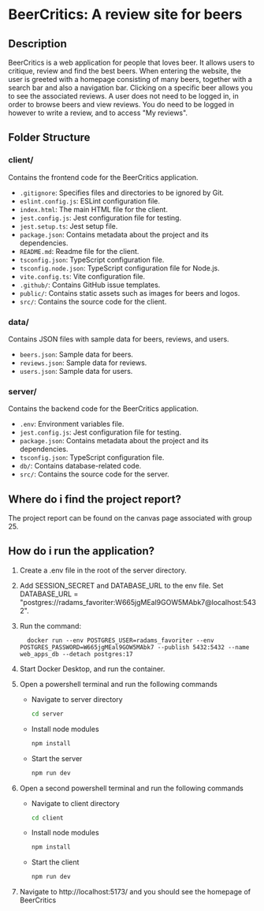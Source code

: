 # BeerCritics: A review site for beers

## Description
BeerCritics is a web application for people that loves beer. It allows users to critique, review and find the best beers. 
When entering the website, the user is greeted with a homepage consisting of many beers, together with a search bar and also a navigation bar. 
Clicking on a specific beer allows you to see the associated reviews. A user does not need to be logged in, in order to browse beers and view reviews. 
You do need to be logged in however to write a review, and to access "My reviews".

## Folder Structure

### client/
Contains the frontend code for the BeerCritics application.

- `.gitignore`: Specifies files and directories to be ignored by Git.
- `eslint.config.js`: ESLint configuration file.
- `index.html`: The main HTML file for the client.
- `jest.config.js`: Jest configuration file for testing.
- `jest.setup.ts`: Jest setup file.
- `package.json`: Contains metadata about the project and its dependencies.
- `README.md`: Readme file for the client.
- `tsconfig.json`: TypeScript configuration file.
- `tsconfig.node.json`: TypeScript configuration file for Node.js.
- `vite.config.ts`: Vite configuration file.
- `.github/`: Contains GitHub issue templates.
- `public/`: Contains static assets such as images for beers and logos.
- `src/`: Contains the source code for the client.

### data/
Contains JSON files with sample data for beers, reviews, and users.

- `beers.json`: Sample data for beers.
- `reviews.json`: Sample data for reviews.
- `users.json`: Sample data for users.

### server/
Contains the backend code for the BeerCritics application.

- `.env`: Environment variables file.
- `jest.config.js`: Jest configuration file for testing.
- `package.json`: Contains metadata about the project and its dependencies.
- `tsconfig.json`: TypeScript configuration file.
- `db/`: Contains database-related code.
- `src/`: Contains the source code for the server.

## Where do i find the project report?
The project report can be found on the canvas page associated with group 25.

## How do i run the application?
1) Create a .env file in the root of the server directory.
2) Add SESSION_SECRET and DATABASE_URL to the env file. Set DATABASE_URL = "postgres://radams_favoriter:W665jgMEal9GOW5MAbk7@localhost:5432".
3) Run the command:
    ```
      docker run --env POSTGRES_USER=radams_favoriter --env POSTGRES_PASSWORD=W665jgMEal9GOW5MAbk7 --publish 5432:5432 --name web_apps_db --detach postgres:17
    ``` 
4) Start Docker Desktop, and run the container.
5) Open a powershell terminal and run the following commands

   - Navigate to server directory
     ```sh
     cd server
     ```
   - Install node modules
     ```sh
     npm install
     ```
   - Start the server
     ```sh
     npm run dev
     ```
6) Open a second powershell terminal and run the following commands

    - Navigate to client directory
       ```sh
       cd client
       ```
   - Install node modules
     ```sh
     npm install
     ```
   - Start the client
     ```sh
     npm run dev
     ```
7) Navigate to http://localhost:5173/ and you should see the homepage of BeerCritics
